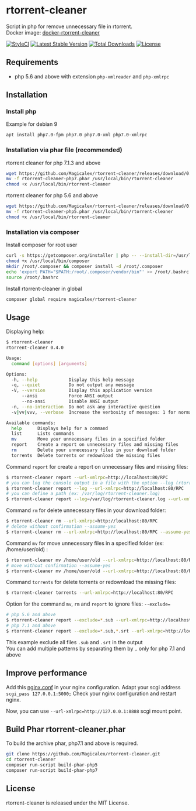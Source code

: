 # rtorrent-cleaner

Script in php for remove unnecessary file in rtorrent.  
Docker image: [docker-rtorrent-cleaner](https://hub.docker.com/r/magicalex/docker-rtorrent-cleaner)

[![StyleCI](https://github.styleci.io/repos/158750704/shield?branch=master)](https://github.styleci.io/repos/158750704)
[![Latest Stable Version](https://poser.pugx.org/magicalex/rtorrent-cleaner/v/stable)](https://packagist.org/packages/magicalex/rtorrent-cleaner)
[![Total Downloads](https://poser.pugx.org/magicalex/rtorrent-cleaner/downloads)](https://packagist.org/packages/magicalex/rtorrent-cleaner)
[![License](https://poser.pugx.org/magicalex/rtorrent-cleaner/license)](https://packagist.org/packages/magicalex/rtorrent-cleaner)

## Requirements

- php 5.6 and above with extension `php-xmlreader` and `php-xmlrpc`

## Installation

### Install php

Example for debian 9
```sh
apt install php7.0-fpm php7.0 php7.0-xml php7.0-xmlrpc
```

### Installation via phar file (recommended)

rtorrent cleaner for php 7.1.3 and above
```sh
wget https://github.com/Magicalex/rtorrent-cleaner/releases/download/0.4.1/rtorrent-cleaner-php7.phar
mv -f rtorrent-cleaner-php7.phar /usr/local/bin/rtorrent-cleaner
chmod +x /usr/local/bin/rtorrent-cleaner
```

rtorrent cleaner for php 5.6 and above
```sh
wget https://github.com/Magicalex/rtorrent-cleaner/releases/download/0.4.1/rtorrent-cleaner-php5.phar
mv -f rtorrent-cleaner-php5.phar /usr/local/bin/rtorrent-cleaner
chmod +x /usr/local/bin/rtorrent-cleaner
```

### Installation via composer

Install composer for root user
```sh
curl -s https://getcomposer.org/installer | php -- --install-dir=/usr/local/bin --filename=composer
chmod +x /usr/local/bin/composer
mkdir /root/.composer && composer install -d /root/.composer
echo 'export PATH="$PATH:/root/.composer/vendor/bin"' >> /root/.bashrc
source /root/.bashrc
```

Install rtorrent-cleaner in global
```sh
composer global require magicalex/rtorrent-cleaner
```

## Usage

Displaying help:
```sh
$ rtorrent-cleaner
rtorrent-cleaner 0.4.0

Usage:
  command [options] [arguments]

Options:
  -h, --help            Display this help message
  -q, --quiet           Do not output any message
  -V, --version         Display this application version
      --ansi            Force ANSI output
      --no-ansi         Disable ANSI output
  -n, --no-interaction  Do not ask any interactive question
  -v|vv|vvv, --verbose  Increase the verbosity of messages: 1 for normal output, 2 for more verbose output and 3 for debug

Available commands:
  help      Displays help for a command
  list      Lists commands
  mv        Move your unnecessary files in a specified folder
  report    Create a report on unnecessary files and missing files
  rm        Delete your unnecessary files in your download folder
  torrents  Delete torrents or redownload the missing files
```

Command `report` for create a report on unnecessary files and missing files:
```sh
$ rtorrent-cleaner report --url-xmlrpc=http://localhost:80/RPC
# you can log the console output in a file with the option --log (rtorrent-cleaner.log)
$ rtorrent-cleaner report --log --url-xmlrpc=http://localhost:80/RPC
# you can define a path (ex: /var/log/rtorrent-cleaner.log)
$ rtorrent-cleaner report --log=/var/log/rtorrent-cleaner.log --url-xmlrpc=http://localhost:80/RPC
```

Command `rm` for delete unnecessary files in your download folder:
```sh
$ rtorrent-cleaner rm --url-xmlrpc=http://localhost:80/RPC
# delete without confirmation --assume-yes
$ rtorrent-cleaner rm --url-xmlrpc=http://localhost:80/RPC --assume-yes
```

Command `mv` for move unnecessary files in a specified folder (ex: /home/user/old) :
```sh
$ rtorrent-cleaner mv /home/user/old --url-xmlrpc=http://localhost:80/RPC
# move without confirmation --assume-yes
$ rtorrent-cleaner mv /home/user/old --url-xmlrpc=http://localhost:80/RPC --assume-yes
```

Command `torrents` for delete torrents or redownload the missing files:
```sh
$ rtorrent-cleaner torrents --url-xmlrpc=http://localhost:80/RPC
```

Option for the command `mv`, `rm` and `report` to ignore files: `--exclude=`
```sh
# php 5.6 and above
$ rtorrent-cleaner report --exclude=*.sub --url-xmlrpc=http://localhost:80/RPC
# php 7.1 and above
$ rtorrent-cleaner report --exclude=*.sub,*.srt --url-xmlrpc=http://localhost:80/RPC
```
This example exclude all files `.sub` and `.srt` in the output  
You can add multiple patterns by separating them by `,` only for php 7.1 and above

## Improve performance

Add this [nginx.conf](https://github.com/Magicalex/rtorrent-cleaner/blob/master/nginx.conf) in your nginx configuration.
Adapt your scgi address `scgi_pass 127.0.0.1:5000;`
Check your nginx configuration and restart nginx.

Now, you can use `--url-xmlrpc=http://127.0.0.1:8888` scgi mount point.

## Build Phar rtorrent-cleaner.phar

To build the archive phar, php7.1 and above is required.
```sh
git clone https://github.com/Magicalex/rtorrent-cleaner.git
cd rtorrent-cleaner
composer run-script build-phar-php5
composer run-script build-phar-php7
```

## License

rtorrent-cleaner is released under the MIT License.
